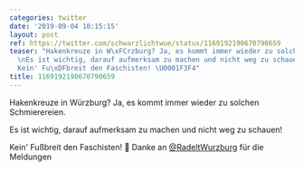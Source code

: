```yaml
---
categories: twitter
date: '2019-09-04 10:15:15'
layout: post
ref: https://twitter.com/schwarzlichtwue/status/1169192190670790659
teaser: "Hakenkreuze in W\xFCrzburg? Ja, es kommt immer wieder zu solchen Schmierereien.\n\
  \nEs ist wichtig, darauf aufmerksam zu machen und nicht weg zu schauen!\n\n\n\n\
  Kein' Fu\xDFbreit den Faschisten! \U0001F3F4"
title: 1169192190670790659
---
```

Hakenkreuze in Würzburg? Ja, es kommt immer wieder zu solchen Schmierereien.

Es ist wichtig, darauf aufmerksam zu machen und nicht weg zu schauen!



Kein' Fußbreit den Faschisten! 🏴
Danke an [@RadeltWurzburg](https://twitter.com/RadeltWurzburg) für die Meldungen